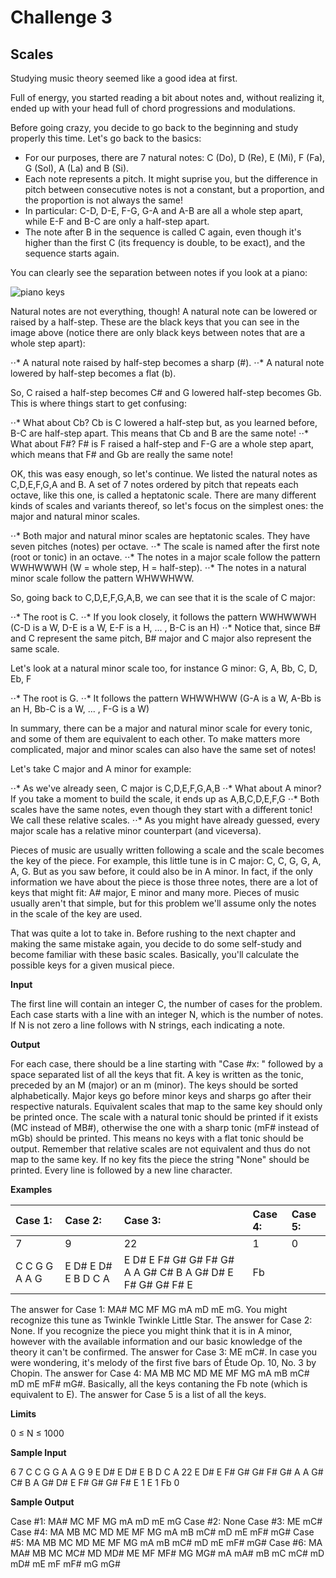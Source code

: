 # Challenge 3

## Scales

Studying music theory seemed like a good idea at first.

Full of energy, you started reading a bit about notes and, without realizing it, ended up with your head full of chord
progressions and modulations.

Before going crazy, you decide to go back to the beginning and study properly this time. Let's go back to the basics:

- For our purposes, there are 7 natural notes: C (Do), D (Re), E (Mi), F (Fa), G (Sol), A (La) and B (Si).
- Each note represents a pitch. It might suprise you, but the difference in pitch between consecutive notes is not a
constant, but a proportion, and the proportion is not always the same!
- In particular: C-D, D-E, F-G, G-A and A-B are all a whole step apart, while E-F and B-C are only a half-step apart.
- The note after B in the sequence is called C again, even though it's higher than the first C (its frequency is double,
to be exact), and the sequence starts again.

You can clearly see the separation between notes if you look at a piano:

![piano keys](https://contest.tuenti.net/resources/img/pianokeys.png)

Natural notes are not everything, though! A natural note can be lowered or raised by a half-step. These are the black
keys that you can see in the image above (notice there are only black keys between notes that are a whole step apart):

⋅⋅* A natural note raised by half-step becomes a sharp (#).
⋅⋅* A natural note lowered by half-step becomes a flat (b).

So, C raised a half-step becomes C# and G lowered half-step becomes Gb. This is where things start to get confusing:

⋅⋅* What about Cb? Cb is C lowered a half-step but, as you learned before, B-C are half-step apart. This means that Cb
and B are the same note!
⋅⋅* What about F#? F# is F raised a half-step and F-G are a whole step apart, which means that F# and Gb are really the
same note!

OK, this was easy enough, so let's continue. We listed the natural notes as C,D,E,F,G,A and B. A set of 7 notes ordered
by pitch that repeats each octave, like this one, is called a heptatonic scale. There are many different kinds of scales
and variants thereof, so let's focus on the simplest ones: the major and natural minor scales.

⋅⋅* Both major and natural minor scales are heptatonic scales. They have seven pitches (notes) per octave.
⋅⋅* The scale is named after the first note (root or tonic) in an octave.
⋅⋅* The notes in a major scale follow the pattern WWHWWWH (W = whole step, H = half-step).
⋅⋅* The notes in a natural minor scale follow the pattern WHWWHWW.

So, going back to C,D,E,F,G,A,B, we can see that it is the scale of C major:

⋅⋅* The root is C.
⋅⋅* If you look closely, it follows the pattern WWHWWWH (C-D is a W, D-E is a W, E-F is a H, ... , B-C is an H)
⋅⋅* Notice that, since B# and C represent the same pitch, B# major and C major also represent the same scale.

Let's look at a natural minor scale too, for instance G minor: G, A, Bb, C, D, Eb, F

⋅⋅* The root is G.
⋅⋅* It follows the pattern WHWWHWW (G-A is a W, A-Bb is an H, Bb-C is a W, ... , F-G is a W)

In summary, there can be a major and natural minor scale for every tonic, and some of them are equivalent to each other.
To make matters more complicated, major and minor scales can also have the same set of notes!

Let's take C major and A minor for example:

⋅⋅* As we've already seen, C major is C,D,E,F,G,A,B
⋅⋅* What about A minor? If you take a moment to build the scale, it ends up as A,B,C,D,E,F,G
⋅⋅* Both scales have the same notes, even though they start with a different tonic! We call these relative scales.
⋅⋅* As you might have already guessed, every major scale has a relative minor counterpart (and viceversa).

Pieces of music are usually written following a scale and the scale becomes the key of the piece. For example, this
little tune is in C major: C, C, G, G, A, A, G. But as you saw before, it could also be in A minor. In fact, if the only
information we have about the piece is those three notes, there are a lot of keys that might fit: A# major, E minor and
many more. Pieces of music usually aren't that simple, but for this problem we'll assume only the notes in the scale of
the key are used.

That was quite a lot to take in. Before rushing to the next chapter and making the same mistake again, you decide to do
some self-study and become familiar with these basic scales. Basically, you'll calculate the possible keys for a given
musical piece.

**Input**

The first line will contain an integer C, the number of cases for the problem.
Each case starts with a line with an integer N, which is the number of notes. If N is not zero a line follows with N
strings, each indicating a note.

**Output**

For each case, there should be a line starting with "Case #x: " followed by a space separated list of all the keys that
fit. A key is written as the tonic, preceded by an M (major) or an m (minor). The keys should be sorted alphabetically.
Major keys go before minor keys and sharps go after their respective naturals. Equivalent scales that map to the same
key should only be printed once. The scale with a natural tonic should be printed if it exists (MC instead of MB#),
otherwise the one with a sharp tonic (mF# instead of mGb) should be printed. This means no keys with a flat tonic should
be output. Remember that relative scales are not equivalent and thus do not map to the same key. If no key fits the piece
the string "None" should be printed. Every line is followed by a new line character.

**Examples**

| Case 1:        | Case 2:             | Case 3:                                                   | Case 4: | Case 5:  |
| :--------------|:--------------------|:----------------------------------------------------------|:--------|:---------|
| 7              | 9                   | 22                                                        | 1       | 0        |
| C C G G A A G  | E D# E D# E B D C A | E D# E F# G# G# F# G# A A G# C# B A G# D# E F# G# G# F# E | Fb      |          |



The answer for Case 1: MA# MC MF MG mA mD mE mG. You might recognize this tune as Twinkle Twinkle Little Star.
The answer for Case 2: None. If you recognize the piece you might think that it is in A minor, however with the available
information and our basic knowledge of the theory it can't be confirmed.
The answer for Case 3: ME mC#. In case you were wondering, it's melody of the first five bars of Étude Op. 10, No. 3 by
Chopin.
The answer for Case 4: MA MB MC MD ME MF MG mA mB mC# mD mE mF# mG#. Basically, all the keys contaning the Fb note (which
is equivalent to E).
The answer for Case 5 is a list of all the keys.

**Limits**

0 ≤ N ≤ 1000

**Sample Input**

6
7
C C G G A A G
9
E D# E D# E B D C A
22
E D# E F# G# G# F# G# A A G# C# B A G# D# E F# G# G# F# E
1
E
1
Fb
0

**Sample Output**

Case #1: MA# MC MF MG mA mD mE mG
Case #2: None
Case #3: ME mC#
Case #4: MA MB MC MD ME MF MG mA mB mC# mD mE mF# mG#
Case #5: MA MB MC MD ME MF MG mA mB mC# mD mE mF# mG#
Case #6: MA MA# MB MC MC# MD MD# ME MF MF# MG MG# mA mA# mB mC mC# mD mD# mE mF mF# mG mG#
